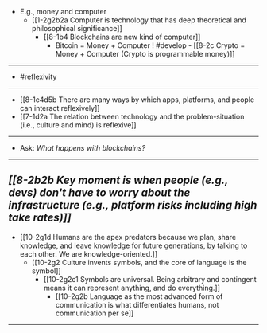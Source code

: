 - E.g., money and computer
  - [[1-2g2b2a Computer is technology that has deep theoretical and philosophical significance]]
    - [[8-1b4 Blockchains are new kind of computer]]
      - Bitcoin = Money + Computer ! #develop
				- [[8-2c Crypto = Money + Computer (Crypto is programmable money)]]
---
- #reflexivity
---
- [[8-1c4d5b There are many ways by which apps, platforms, and people can interact reflexively]]
- [[7-1d2a The relation between technology and the problem-situation (i.e., culture and mind) is reflexive]]
---
- Ask: *What happens with blockchains?*
---
***[[8-2b2b Key moment is when people (e.g., devs) don't have to worry about the infrastructure (e.g., platform risks including high take rates)]]***
---
- [[10-2g1d Humans are the apex predators because we plan, share knowledge, and leave knowledge for future generations, by talking to each other. We are knowledge-oriented.]]
  - [[10-2g2 Culture invents symbols, and the core of language is the symbol]]
    - [[10-2g2c1 Symbols are universal. Being arbitrary and contingent means it can represent anything, and do everything.]]
      - [[10-2g2b Language as the most advanced form of communication is what differentiates humans, not communication per se]]
---
